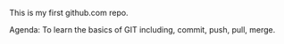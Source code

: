 This is my first github.com repo.

Agenda: To learn the basics of GIT including, commit, push, pull, merge.
